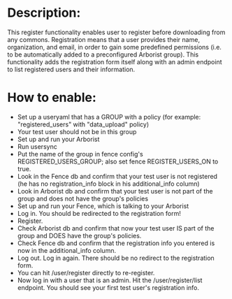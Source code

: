 # Description:
This register functionality enables user to register before downloading from any commons. Registration means that a user provides their name, organization, and email, in order to gain some predefined permissions (i.e. to be automatically added to a preconfigured Arborist group). This functionality adds the registration form itself along with an admin endpoint to list registered users and their information.

# How to enable:
- Set up a useryaml that has a GROUP with a policy (for example: "registered_users" with "data_upload" policy)
- Your test user should not be in this group
- Set up and run your Arborist
- Run usersync
- Put the name of the group in fence config's REGISTERED_USERS_GROUP; also set fence REGISTER_USERS_ON to true.
- Look in the Fence db and confirm that your test user is not registered (he has no registration_info block in his additional_info column)
- Look in Arborist db and confirm that your test user is not part of the group and does not have the group's policies
- Set up and run your Fence, which is talking to your Arborist
- Log in. You should be redirected to the registration form!
- Register.
- Check Arborist db and confirm that now your test user IS part of the group and DOES have the group's policies.
- Check Fence db and confirm that the registration info you entered is now in the additional_info column.
- Log out. Log in again. There should be no redirect to the registration form.
- You can hit /user/register directly to re-register.
- Now log in with a user that is an admin. Hit the /user/register/list endpoint. You should see your first test user's registration info.
